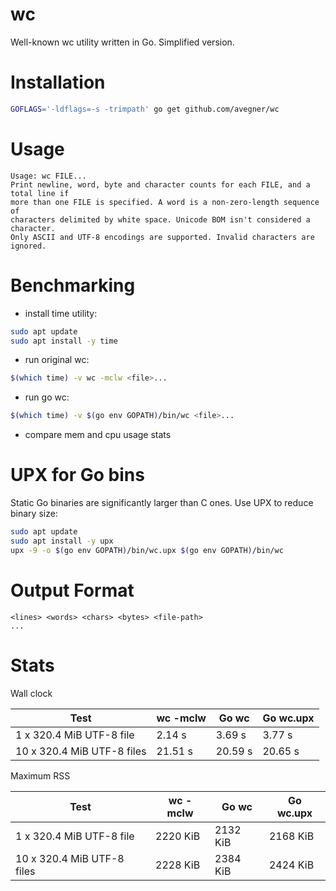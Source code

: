 # wc
Well-known wc utility written in Go. Simplified version.

# Installation
```bash
GOFLAGS='-ldflags=-s -trimpath' go get github.com/avegner/wc
```

# Usage
```
Usage: wc FILE...
Print newline, word, byte and character counts for each FILE, and a total line if
more than one FILE is specified. A word is a non-zero-length sequence of
characters delimited by white space. Unicode BOM isn't considered a character.
Only ASCII and UTF-8 encodings are supported. Invalid characters are ignored.
```

# Benchmarking
* install time utility:
```bash
sudo apt update
sudo apt install -y time
```
* run original wc:
```bash
$(which time) -v wc -mclw <file>...
```
* run go wc:
```bash
$(which time) -v $(go env GOPATH)/bin/wc <file>...
```
* compare mem and cpu usage stats

# UPX for Go bins
Static Go binaries are significantly larger than C ones. Use UPX to reduce binary size:
```bash
sudo apt update
sudo apt install -y upx
upx -9 -o $(go env GOPATH)/bin/wc.upx $(go env GOPATH)/bin/wc
```

# Output Format
```
<lines> <words> <chars> <bytes> <file-path>
...
```

# Stats
Wall clock

Test | wc -mclw | Go wc | Go wc.upx
--- | --- | --- | ---
1 x 320.4 MiB UTF-8 file | 2.14 s | 3.69 s | 3.77 s
10 x 320.4 MiB UTF-8 files | 21.51 s | 20.59 s | 20.65 s

Maximum RSS

Test | wc -mclw | Go wc | Go wc.upx
--- | --- | --- | ---
1 x 320.4 MiB UTF-8 file | 2220 KiB | 2132 KiB | 2168 KiB
10 x 320.4 MiB UTF-8 files | 2228 KiB | 2384 KiB | 2424 KiB
